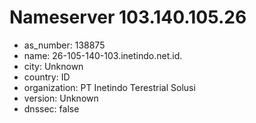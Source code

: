 # Nameserver 103.140.105.26

* as_number: 138875
* name: 26-105-140-103.inetindo.net.id.
* city: Unknown
* country: ID
* organization: PT Inetindo Terestrial Solusi
* version: Unknown
* dnssec: false
